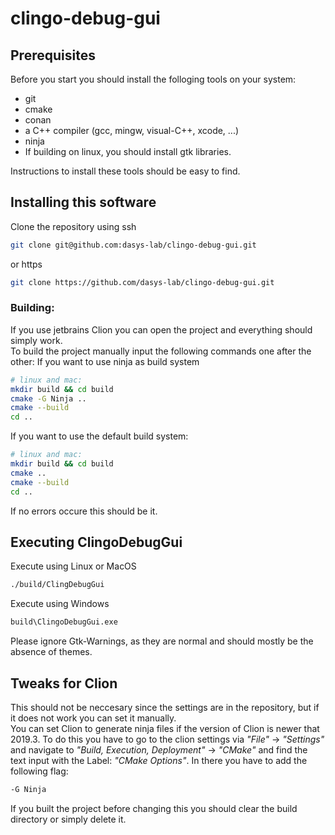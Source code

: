 # clingo-debug-gui

## Prerequisites
Before you start you should install the folloging tools on your system:
* git
* cmake
* conan
* a C++ compiler (gcc, mingw, visual-C++, xcode, ...)
* ninja 
* If building on linux, you should install gtk libraries.  

Instructions to install these tools should be easy to find.

## Installing this software
Clone the repository using ssh
```bash
git clone git@github.com:dasys-lab/clingo-debug-gui.git
```
or https
```bash
git clone https://github.com/dasys-lab/clingo-debug-gui.git
```
### Building:
If you use jetbrains Clion you can open the project and everything should simply work.  
To build the project manually input the following commands one after the other:
If you want to use ninja as build system
```bash
# linux and mac:
mkdir build && cd build
cmake -G Ninja ..
cmake --build
cd ..
```
If you want to use the default build system:
````bash
# linux and mac:
mkdir build && cd build
cmake ..
cmake --build
cd ..
````
If no errors occure this should be it.

## Executing ClingoDebugGui
Execute using Linux or MacOS
```bash
./build/ClingDebugGui
```
Execute using Windows
```bash
build\ClingoDebugGui.exe
```
Please ignore Gtk-Warnings, as they are normal and should mostly be the absence of themes.

## Tweaks for Clion
This should not be neccesary since the settings are in the repository, but if it does not work you can set it manually.  
You can set Clion to generate ninja files if the version of Clion is newer that 2019.3. To do this you have to go to the clion settings via _"File"_ -> _"Settings"_ and navigate to _"Build, Execution, Deployment"_ -> _"CMake"_ and find the text input with the Label: _"CMake Options"_. In there you have to add the following flag:
```bash
-G Ninja
```
If you built the project before changing this you should clear the build directory or simply delete it.
